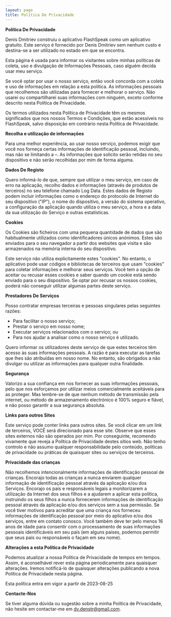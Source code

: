 ```yaml
---
layout: page
title: Política De Privacidade
---
```


**Política De Privacidade**

Denis Dmitriev construiu o aplicativo FlashSpeak como um aplicativo gratuito. Este serviço é fornecido por Denis Dmitriev sem nenhum custo e destina-se a ser utilizado no estado em que se encontra.

Esta página é usada para informar os visitantes sobre minhas políticas de coleta, uso e divulgação de Informações Pessoais, caso alguém decida usar meu serviço.

Se você optar por usar o nosso serviço, então você concorda com a coleta e uso de informações em relação a esta política. As informações pessoais que recolhemos são utilizadas para fornecer e melhorar o serviço. Não usarei ou compartilharei suas informações com ninguém, exceto conforme descrito nesta Política de Privacidade.

Os termos utilizados nesta Política de Privacidade têm os mesmos significados que nos nossos Termos e Condições, que estão acessíveis no FlashSpeak, salvo disposição em contrário nesta Política de Privacidade.

**Recolha e utilização de informações**

Para uma melhor experiência, ao usar nosso serviço, podemos exigir que você nos forneça certas informações de identificação pessoal, incluindo, mas não se limitando a –. As informações que solicito serão retidas no seu dispositivo e não serão recolhidas por mim de forma alguma.

**Dados De Registo**

Quero informá-lo de que, sempre que utilizar o meu serviço, em caso de erro na aplicação, recolho dados e informações (através de produtos de terceiros) no seu telefone chamado Log Data. Estes dados de Registo podem incluir informações como o endereço do protocolo de Internet do seu dispositivo ("IP"), o nome do dispositivo, a versão do sistema operativo, a configuração da aplicação quando utiliza o meu serviço, a hora e a data da sua utilização do Serviço e outras estatísticas.

**Cookies**

Os Cookies são ficheiros com uma pequena quantidade de dados que são habitualmente utilizados como identificadores únicos anónimos. Estes são enviados para o seu navegador a partir dos websites que visita e são armazenados na memória interna do seu dispositivo.

Este serviço não utiliza explicitamente estes "cookies". No entanto, o aplicativo pode usar códigos e bibliotecas de terceiros que usam "cookies" para coletar informações e melhorar seus serviços. Você tem a opção de aceitar ou recusar esses cookies e saber quando um cookie está sendo enviado para o seu dispositivo. Se optar por recusar os nossos cookies, poderá não conseguir utilizar algumas partes deste serviço.

**Prestadores De Serviços**

Posso contratar empresas terceiras e pessoas singulares pelas seguintes razões:

* Para facilitar o nosso serviço;
* Prestar o serviço em nosso nome;
* Executar serviços relacionados com o serviço; ou
* Para nos ajudar a analisar como o nosso serviço é utilizado.

Quero informar os utilizadores deste serviço de que estes terceiros têm acesso às suas informações pessoais. A razão é para executar as tarefas que lhes são atribuídas em nosso nome. No entanto, são obrigados a não divulgar ou utilizar as informações para qualquer outra finalidade.

**Segurança**

Valorizo a sua confiança em nos fornecer as suas informações pessoais, pelo que nos esforçamos por utilizar meios comercialmente aceitáveis para as proteger. Mas lembre-se de que nenhum método de transmissão pela internet, ou método de armazenamento electrónico é 100% seguro e fiável, e não posso garantir a sua segurança absoluta.

**Links para outros Sites**

Este serviço pode conter links para outros sites. Se você clicar em um link de terceiros, VOCÊ será direcionado para esse site. Observe que esses sites externos não são operados por mim. Por conseguinte, recomendo vivamente que reveja a Política de Privacidade destes sítios web. Não tenho controlo e não assumo qualquer responsabilidade pelo conteúdo, políticas de privacidade ou práticas de quaisquer sites ou serviços de terceiros.

**Privacidade das crianças**

Não recolhemos intencionalmente informações de identificação pessoal de crianças. Encorajo todas as crianças a nunca enviarem qualquer informação de identificação pessoal através da aplicação e/ou dos Serviços. Encorajo os pais e responsáveis legais a monitorizarem a utilização da Internet dos seus filhos e a ajudarem a aplicar esta política, instruindo os seus filhos a nunca fornecerem informações de identificação pessoal através da aplicação e/ou dos serviços sem a sua permissão. Se você tiver motivos para acreditar que uma criança nos forneceu informações de identificação pessoal por meio do aplicativo e/ou dos serviços, entre em contato conosco. Você também deve ter pelo menos 16 anos de idade para consentir com o processamento de suas informações pessoais identificáveis em seu país (em alguns países, podemos permitir que seus pais ou responsáveis o façam em seu nome).

**Alterações a esta Política de Privacidade**

Podemos atualizar a nossa Política de Privacidade de tempos em tempos. Assim, é aconselhável rever esta página periodicamente para quaisquer alterações. Iremos notificá-lo de quaisquer alterações publicando a nova Política de Privacidade nesta página.

Esta política entra em vigor a partir de 2023-08-25

**Contacte-Nos**

Se tiver alguma dúvida ou sugestão sobre a minha Política de Privacidade, não hesite em contactar-me em dv.denstr@gmail.com.